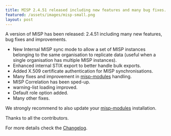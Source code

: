 ```yaml
---
title: MISP 2.4.51 released including new features and many bug fixes.
featured: /assets/images/misp-small.png
layout: post
---
```


<p>A version of MISP has been released: 2.4.51 including many new features, bug fixes and improvements.</p>

* New Internal MISP sync mode to allow a set of MISP instances belonging to the same organisation to replicate data (useful when a single organisation has multiple MISP instances).
* Enhanced internal STIX export to better handle bulk exports.
* Added X.509 certificate authentication for MISP synchronisations.
* Many fixes and improvement in [misp-modules](https://github.com/MISP/misp-modules) handling.
* MISP Correlation has been sped-up.
* warning-list loading improved.
* Default role option added.
* Many other fixes.

We strongly recommend to also update your [misp-modules](https://github.com/MISP/misp-modules) installation.

Thanks to all the contributors.

For more details check the [Changelog](http://www.misp-project.org/Changelog.txt).

